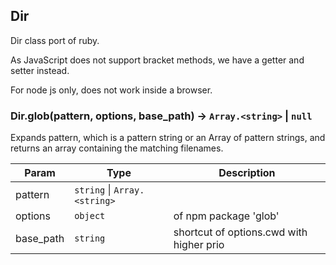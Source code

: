 <a name="Dir"></a>

## Dir
Dir class port of ruby.

As JavaScript does not support bracket methods, we have a getter and setter instead.

For node js only, does not work inside a browser.
<a name="Dir.glob"></a>

### Dir.glob(pattern, options, base_path) &rarr; <code>Array.&lt;string&gt;</code> \| <code>null</code>
Expands pattern, which is a pattern string or an Array of pattern
strings, and returns an array containing the matching filenames.

| Param | Type | Description |
| --- | --- | --- |
| pattern | <code>string</code> \| <code>Array.&lt;string&gt;</code> |  |
| options | <code>object</code> | of npm package 'glob' |
| base_path | <code>string</code> | shortcut of options.cwd with higher prio |

